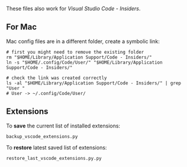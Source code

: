 These files also work for _Visual Studio Code - Insiders_.

## For Mac

Mac config files are in a different folder, create a symbolic link:

```shell
# first you might need to remove the existing folder
rm "$HOME/Library/Application Support/Code - Insiders/"
ln -s "$HOME/.config/Code/User/" "$HOME/Library/Application Support/Code - Insiders/"

# check the link was created correctly
ls -al "$HOME/Library/Application Support/Code - Insiders/" | grep "User "
# User -> ~/.config/Code/User/

```

## Extensions

To **save** the current list of installed extensions:

```shell
backup_vscode_extensions.py
```

To **restore** latest saved list of extensions:

```shell
restore_last_vscode_extensions.py.py
```
